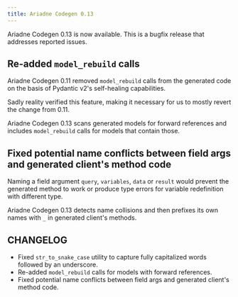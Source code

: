 ```yaml
---
title: Ariadne Codegen 0.13
---
```


Ariadne Codegen 0.13 is now available. This is a bugfix release that addresses reported issues.

<!--truncate-->

## Re-added `model_rebuild` calls

Ariadne Codegen 0.11 removed `model_rebuild` calls from the generated code on the basis of Pydantic v2's self-healing capabilities.

Sadly reality verified this feature, making it necessary for us to mostly revert the change from 0.11.

Ariadne Codegen 0.13 scans generated models for forward references and includes `model_rebuild` calls for models that contain those.


## Fixed potential name conflicts between field args and generated client's method code

Naming a field argument `query`, `variables`, `data` or `result` would prevent the generated method to work or produce type errors for variable redefinition with different type.

Ariadne Codegen 0.13 detects name collisions and then prefixes its own names with `_` in generated client's methods.


## CHANGELOG

- Fixed `str_to_snake_case` utility to capture fully capitalized words followed by an underscore.
- Re-added `model_rebuild` calls for models with forward references.
- Fixed potential name conflicts between field args and generated client's method code.
